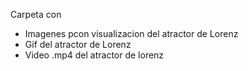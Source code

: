 Carpeta con
* Imagenes pcon visualizacion del atractor de Lorenz
* Gif del atractor de Lorenz
* Video .mp4 del atractor de lorenz

